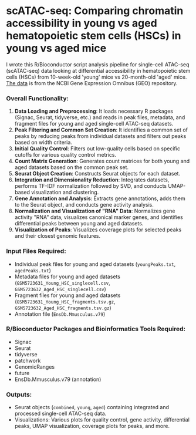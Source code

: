 # scATAC-seq: Comparing chromatin accessibility in young vs aged hematopoietic stem cells (HSCs) in young vs aged mice

I wrote this R/Bioconductor script analysis pipeline for single-cell ATAC-seq (scATAC-seq) data looking at differential accessibility in hematopoietic stem cells (HSCs) from 10-week-old 'young' mice vs 20-month-old 'aged' mice. [The data](https://www.ncbi.nlm.nih.gov/geo/query/acc.cgi?acc=GSE162662) is from the NCBI Gene Expression Omnibus (GEO) repository.

### Overall Functionality:
1. **Data Loading and Preprocessing**: It loads necessary R packages (Signac, Seurat, tidyverse, etc.) and reads in peak files, metadata, and fragment files for young and aged single-cell ATAC-seq datasets.
2. **Peak Filtering and Common Set Creation**: It identifies a common set of peaks by reducing peaks from individual datasets and filters out peaks based on width criteria.
3. **Initial Quality Control**: Filters out low-quality cells based on specific cutoffs for various quality control metrics.
4. **Count Matrix Generation**: Generates count matrices for both young and aged datasets based on the common peak set.
5. **Seurat Object Creation**: Constructs Seurat objects for each dataset.
6. **Integration and Dimensionality Reduction**: Integrates datasets, performs TF-IDF normalization followed by SVD, and conducts UMAP-based visualization and clustering.
7. **Gene Annotation and Analysis**: Extracts gene annotations, adds them to the Seurat object, and conducts gene activity analysis.
8. **Normalization and Visualization of "RNA" Data**: Normalizes gene activity "RNA" data, visualizes canonical marker genes, and identifies differential peaks between young and aged datasets.
9. **Visualization of Peaks**: Visualizes coverage plots for selected peaks and their closest genomic features.

### Input Files Required:
- Individual peak files for young and aged datasets (`youngPeaks.txt`, `agedPeaks.txt`)
- Metadata files for young and aged datasets (`GSM5723631_Young_HSC_singlecell.csv`, `GSM5723632_Aged_HSC_singlecell.csv`)
- Fragment files for young and aged datasets (`GSM5723631_Young_HSC_fragments.tsv.gz`, `GSM5723632_Aged_HSC_fragments.tsv.gz`)
- Annotation file (`EnsDb.Mmusculus.v79`)

### R/Bioconductor Packages and Bioinformatics Tools Required:
- Signac
- Seurat
- tidyverse
- patchwork
- GenomicRanges
- future
- EnsDb.Mmusculus.v79 (annotation)


### Outputs:
- Seurat objects (`combined`, `young`, `aged`) containing integrated and processed single-cell ATAC-seq data.
- Visualizations: Various plots for quality control, gene activity, differential peaks, UMAP visualization, coverage plots for peaks, and more.
